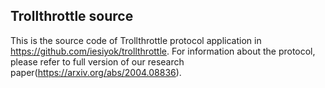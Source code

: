 <h2>Trollthrottle source</h2>

This is the source code of Trollthrottle protocol application in https://github.com/iesiyok/trollthrottle. For information about the protocol, please refer to full version of our research paper(https://arxiv.org/abs/2004.08836). 